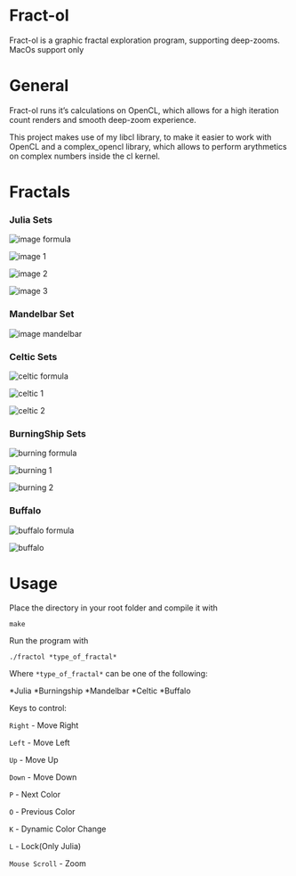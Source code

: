# Fract-ol

Fract-ol is a graphic fractal exploration program, supporting deep-zooms.
MacOs support only

# General

Fract-ol runs it’s calculations on OpenCL, which allows for a high iteration count renders and smooth deep-zoom experience.

This project makes use of my libcl library, to make it easier to work with OpenCL and a complex_opencl library, which allows to perform arythmetics on complex numbers inside the cl kernel.

# Fractals
### Julia Sets

![image formula](https://github.com/dlongfel/fract-ol_42/blob/master/images/julia/formula.jpg)

![image 1](https://github.com/dlongfel/fract-ol_42/blob/master/images/julia/julia1.png)

![image 2](https://github.com/dlongfel/fract-ol_42/blob/master/images/julia/julia2.png)

![image 3](https://github.com/dlongfel/fract-ol_42/blob/master/images/julia/julia3.png)


### Mandelbar Set

![image mandelbar](https://github.com/dlongfel/fract-ol_42/blob/master/images/mandelbar/mandelbar.png)

### Celtic Sets

![celtic formula](https://github.com/dlongfel/fract-ol_42/blob/master/images/celtic/formula.png)

![celtic 1](https://github.com/dlongfel/fract-ol_42/blob/master/images/celtic/celtic1.png)

![celtic 2](https://github.com/dlongfel/fract-ol_42/blob/master/images/celtic/celtic2.png)

### BurningShip Sets

![burning formula](https://github.com/dlongfel/fract-ol_42/blob/master/images/burningship/formula.jpg)

![burning 1](https://github.com/dlongfel/fract-ol_42/blob/master/images/burningship/burning1.png)

![burning 2](https://github.com/dlongfel/fract-ol_42/blob/master/images/burningship/burning2.png)

### Buffalo

![buffalo formula](https://github.com/dlongfel/fract-ol_42/blob/master/images/buffalo/formula.png)

![buffalo](https://github.com/dlongfel/fract-ol_42/blob/master/images/buffalo/buffalo.png)

# Usage
Place the directory in your root folder and compile it with
```
make
```
Run the program with
```
./fractol *type_of_fractal*
```
Where `*type_of_fractal*` can be one of the following:

*Julia
*Burningship
*Mandelbar
*Celtic
*Buffalo

Keys to control:

`Right` - Move Right

`Left` - Move Left

`Up` - Move Up

`Down` - Move Down

`P` - Next Color

`O` - Previous Color

`K` - Dynamic Color Change 

`L` - Lock(Only Julia)

`Mouse Scroll` - Zoom

